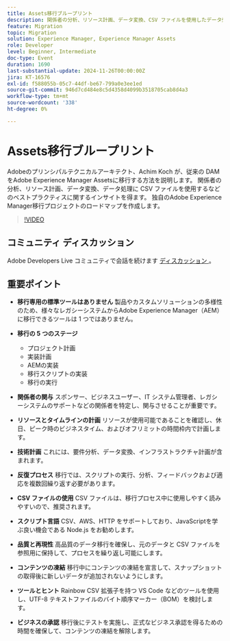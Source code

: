 ```yaml
---
title: Assets移行ブループリント
description: 関係者の分析、リソース計画、データ変換、CSV ファイルを使用したデータ処理などのベストプラクティスなど、Achim Koch のインサイトを活用して従来の DAM をAdobe Experience Manager Assetsに移行する方法について説明します。
feature: Migration
topic: Migration
solution: Experience Manager, Experience Manager Assets
role: Developer
level: Beginner, Intermediate
doc-type: Event
duration: 1690
last-substantial-update: 2024-11-26T00:00:00Z
jira: KT-16576
exl-id: f588055b-05c7-44df-be67-799a0e3ee1ed
source-git-commit: 946d7cd484e8c5d4358d4099b3518705cab8d4a3
workflow-type: tm+mt
source-wordcount: '338'
ht-degree: 0%

---
```


# Assets移行ブループリント

Adobeのプリンシパルテクニカルアーキテクト、Achim Koch が、従来の DAM をAdobe Experience Manager Assetsに移行する方法を説明します。 関係者の分析、リソース計画、データ変換、データ処理に CSV ファイルを使用するなどのベストプラクティスに関するインサイトを得ます。 独自のAdobe Experience Manager移行プロジェクトのロードマップを作成します。

>[!VIDEO](https://video.tv.adobe.com/v/3440440/?learn=on&enablevpops&captions=jpn)

## コミュニティ ディスカッション

Adobe Developers Live コミュニティで会話を続けます [ ディスカッション ](https://adobe.ly/4hKHpnF)。

## 重要ポイント

* **移行専用の標準ツールはありません** 製品やカスタムソリューションの多様性のため、様々なレガシーシステムからAdobe Experience Manager（AEM）に移行できるツールは 1 つではありません。

* **移行の 5 つのステージ**

   * プロジェクト計画
   * 実装計画
   * AEMの実装
   * 移行スクリプトの実装
   * 移行の実行

* **関係者の関与** スポンサー、ビジネスユーザー、IT システム管理者、レガシーシステムのサポートなどの関係者を特定し、関与させることが重要です。

* **リソースとタイムラインの計画** リソースが使用可能であることを確認し、休日、ピーク時のビジネスタイム、およびオフリミットの時間枠内で計画します。

* **技術計画** これには、要件分析、データ変換、インフラストラクチャ計画が含まれます。

* **反復プロセス** 移行では、スクリプトの実行、分析、フィードバックおよび適応を複数回繰り返す必要があります。

* **CSV ファイルの使用** CSV ファイルは、移行プロセス中に使用しやすく読みやすいので、推奨されます。

* **スクリプト言語** CSV、AWS、HTTP をサポートしており、JavaScriptを学ぶ良い機会である Node.js をお勧めします。

* **品質と再現性** 高品質のデータ移行を確保し、元のデータと CSV ファイルを参照用に保持して、プロセスを繰り返し可能にします。

* **コンテンツの凍結** 移行中にコンテンツの凍結を宣言して、スナップショットの取得後に新しいデータが追加されないようにします。

* **ツールとヒント** Rainbow CSV 拡張子を持つ VS Code などのツールを使用し、UTF-8 テキストファイルのバイト順序マーカー（BOM）を検討します。

* **ビジネスの承認** 移行後にテストを実施し、正式なビジネス承認を得るための時間を確保して、コンテンツの凍結を解除します。
